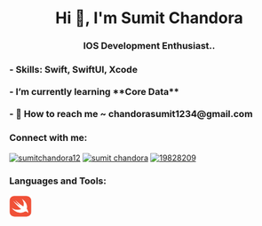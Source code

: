 
<h1 align="center">Hi 👋, I'm Sumit Chandora</h1>
<h3 align="center">IOS Development Enthusiast..</h3>
<h3 align="left">- Skills:  Swift, SwiftUI, Xcode
  <br>
  <br>
- I’m currently learning **Core Data**
  <br>
  <br>
- 📩 How to reach me  ~ chandorasumit1234@gmail.com

<h3 align="left">Connect with me:</h3>
<p align="left">
<a href="https://twitter.com/sumitchandora12" target="blank"><img align="center" src="https://raw.githubusercontent.com/rahuldkjain/github-profile-readme-generator/master/src/images/icons/Social/twitter.svg" alt="sumitchandora12" height="30" width="40" /></a>
<a href="https://linkedin.com/in/sumit chandora" target="blank"><img align="center" src="https://raw.githubusercontent.com/rahuldkjain/github-profile-readme-generator/master/src/images/icons/Social/linked-in-alt.svg" alt="sumit chandora" height="30" width="40" /></a>
<a href="https://stackoverflow.com/users/19828209" target="blank"><img align="center" src="https://raw.githubusercontent.com/rahuldkjain/github-profile-readme-generator/master/src/images/icons/Social/stack-overflow.svg" alt="19828209" height="30" width="40" /></a>
</p>

<h3 align="left">Languages and Tools:</h3>
<p align="left"> <a href="https://developer.apple.com/swift/" target="_blank" rel="noreferrer"> <img src="https://raw.githubusercontent.com/devicons/devicon/master/icons/swift/swift-original.svg" alt="swift" width="40" height="40"/> </a> </p>

<p><img align="center" src="https://github-readme-stats.vercel.app/api/top-langs?

